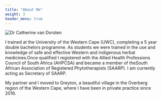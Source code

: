 ```yaml
---
title: "About Me"
weight: 3
header_menu: true
---
```


![Dr Catherine van Dorsten](./images/static-catherine-profile-pic.jpg)


I trained at the University of the Western Cape (UWC), completing a 5 year double bachelors programme. As students we were trained in the use and knowledge of safe and effective Western and indigenous herbal medicines.Once qualified I registered with the Allied Health Professions Council of South Africa (AHPCSA) and became a member of theSouth African Association of Registered Phytotherapists (SAARP). I am currently acting as Secretary of SAARP.

My partner and I moved to Greyton, a beautiful village in the Overberg region of the Western Cape, where I have been in private practice since 2016.


